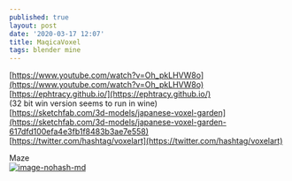 ```yaml
---
published: true
layout: post
date: '2020-03-17 12:07'
title: MaqicaVoxel
tags: blender mine
---
```

[https://www.youtube.com/watch?v=Oh_pkLHVW8o](https://www.youtube.com/watch?v=Oh_pkLHVW8o)  
[https://ephtracy.github.io/](https://ephtracy.github.io/)  
(32 bit win version seems to run in wine)  
[https://sketchfab.com/3d-models/japanese-voxel-garden](https://sketchfab.com/3d-models/japanese-voxel-garden-617dfd100efa4e3fb1f8483b3ae7e558)  
[https://twitter.com/hashtag/voxelart](https://twitter.com/hashtag/voxelart)

Maze  
[![image-nohash-md](https://images.weserv.nl/?url=https://i.imgur.com/kYi7Kxdl.png)](https://images.weserv.nl/?url=https://i.imgur.com/kYi7Kxd.png)
